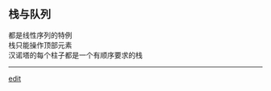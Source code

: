 ## 栈与队列
都是线性序列的特例     
栈只能操作顶部元素     
汉诺塔的每个柱子都是一个有顺序要求的栈     




----------------------------------------------------------------------------------------------------
[edit](https://github.com/saaavsaaa/saaavsaaa.github.io/edit/master/aaa/Structure_Abstract1.md)
